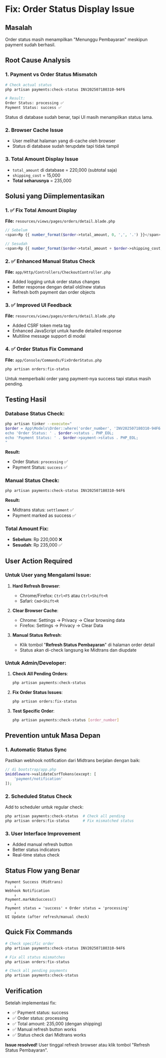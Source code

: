 # Fix: Order Status Display Issue

## Masalah
Order status masih menampilkan "Menunggu Pembayaran" meskipun payment sudah berhasil.

## Root Cause Analysis

### 1. Payment vs Order Status Mismatch
```bash
# Check actual status
php artisan payments:check-status INV202507180310-94F6

# Result:
Order Status: processing ✅
Payment Status: success ✅
```

Status di database sudah benar, tapi UI masih menampilkan status lama.

### 2. Browser Cache Issue
- User melihat halaman yang di-cache oleh browser
- Status di database sudah terupdate tapi tidak tampil

### 3. Total Amount Display Issue
- `total_amount` di database = 220,000 (subtotal saja)
- `shipping_cost` = 15,000 
- **Total seharusnya** = 235,000

## Solusi yang Diimplementasikan

### 1. ✅ Fix Total Amount Display
**File:** `resources/views/pages/orders/detail.blade.php`

```php
// Sebelum
<span>Rp {{ number_format($order->total_amount, 0, ',', '.') }}</span>

// Sesudah  
<span>Rp {{ number_format($order->total_amount + $order->shipping_cost, 0, ',', '.') }}</span>
```

### 2. ✅ Enhanced Manual Status Check
**File:** `app/Http/Controllers/CheckoutController.php`

- Added logging untuk order status changes
- Better response dengan detail old/new status
- Refresh both payment dan order objects

### 3. ✅ Improved UI Feedback
**File:** `resources/views/pages/orders/detail.blade.php`

- Added CSRF token meta tag
- Enhanced JavaScript untuk handle detailed response
- Multiline message support di modal

### 4. ✅ Order Status Fix Command
**File:** `app/Console/Commands/FixOrderStatus.php`

```bash
php artisan orders:fix-status
```

Untuk memperbaiki order yang payment-nya success tapi status masih pending.

## Testing Hasil

### Database Status Check:
```bash
php artisan tinker --execute="
$order = App\Models\Order::where('order_number', 'INV202507180310-94F6')->first();
echo 'Order Status: ' . $order->status . PHP_EOL;
echo 'Payment Status: ' . $order->payment->status . PHP_EOL;
"
```

**Result:**
- Order Status: `processing` ✅
- Payment Status: `success` ✅

### Manual Status Check:
```bash
php artisan payments:check-status INV202507180310-94F6
```

**Result:**
- Midtrans status: `settlement` ✅
- Payment marked as success ✅

### Total Amount Fix:
- **Sebelum**: Rp 220,000 ❌
- **Sesudah**: Rp 235,000 ✅

## User Action Required

### Untuk User yang Mengalami Issue:

1. **Hard Refresh Browser**: 
   - Chrome/Firefox: `Ctrl+F5` atau `Ctrl+Shift+R`
   - Safari: `Cmd+Shift+R`

2. **Clear Browser Cache**:
   - Chrome: Settings → Privacy → Clear browsing data
   - Firefox: Settings → Privacy → Clear Data

3. **Manual Status Refresh**:
   - Klik tombol "**Refresh Status Pembayaran**" di halaman order detail
   - Status akan di-check langsung ke Midtrans dan diupdate

### Untuk Admin/Developer:

1. **Check All Pending Orders**:
   ```bash
   php artisan payments:check-status
   ```

2. **Fix Order Status Issues**:
   ```bash
   php artisan orders:fix-status
   ```

3. **Test Specific Order**:
   ```bash
   php artisan payments:check-status [order_number]
   ```

## Prevention untuk Masa Depan

### 1. Automatic Status Sync
Pastikan webhook notification dari Midtrans berjalan dengan baik:

```php
// di bootstrap/app.php
$middleware->validateCsrfTokens(except: [
    'payment/notification'
]);
```

### 2. Scheduled Status Check
Add to scheduler untuk regular check:

```bash
php artisan payments:check-status  # Check all pending
php artisan orders:fix-status      # Fix mismatched status
```

### 3. User Interface Improvement
- Added manual refresh button
- Better status indicators
- Real-time status check

## Status Flow yang Benar

```
Payment Success (Midtrans) 
    ↓
Webhook Notification 
    ↓
Payment.markAsSuccess() 
    ↓
Payment status = 'success' + Order status = 'processing'
    ↓
UI Update (after refresh/manual check)
```

## Quick Fix Commands

```bash
# Check specific order
php artisan payments:check-status INV202507180310-94F6

# Fix all status mismatches  
php artisan orders:fix-status

# Check all pending payments
php artisan payments:check-status
```

## Verification

Setelah implementasi fix:
- ✅ Payment status: success
- ✅ Order status: processing  
- ✅ Total amount: 235,000 (dengan shipping)
- ✅ Manual refresh button works
- ✅ Status check dari Midtrans works

**Issue resolved!** User tinggal refresh browser atau klik tombol "Refresh Status Pembayaran".
